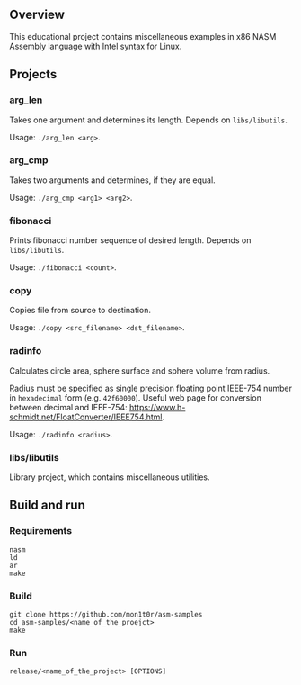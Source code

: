 ## Overview
This educational project contains miscellaneous examples in x86 NASM Assembly
language with Intel syntax for Linux.

## Projects
### arg_len
Takes one argument and determines its length. Depends on `libs/libutils`.

Usage: `./arg_len <arg>`.

### arg_cmp
Takes two arguments and determines, if they are equal.

Usage: `./arg_cmp <arg1> <arg2>`.

### fibonacci
Prints fibonacci number sequence of desired length. Depends on `libs/libutils`.

Usage: `./fibonacci <count>`.

### copy
Copies file from source to destination.

Usage: `./copy <src_filename> <dst_filename>`.

### radinfo
Calculates circle area, sphere surface and sphere volume from radius.

Radius must be specified as single precision floating point IEEE-754 number
in `hexadecimal` form (e.g. `42f60000`). Useful web page for conversion between
decimal and IEEE-754: https://www.h-schmidt.net/FloatConverter/IEEE754.html.

Usage: `./radinfo <radius>`.

### libs/libutils
Library project, which contains miscellaneous utilities.

## Build and run
### Requirements
```
nasm
ld
ar
make
```

### Build
```
git clone https://github.com/mon1t0r/asm-samples
cd asm-samples/<name_of_the_proejct>
make
```

### Run
```
release/<name_of_the_project> [OPTIONS]
```
